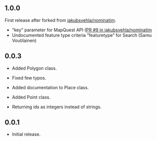 ## 1.0.0

First release after forked from [jakubsvehla/nominatim](https://github.com/jakubsvehla/nominatim).

* “key” parameter for MapQuest API ([PR #9 in jakubsvehla/nominatim](https://github.com/jakubsvehla/nominatim/pull/9)
* Undocumented feature type criteria “featuretype” for Search (Samu Voutilainen)

## 0.0.3

* Added Polygon class.

* Fixed few typos.

* Added documentation to Place class.

* Added Point class.

* Returning ids as integers instead of strings.

## 0.0.1

* Initial release.